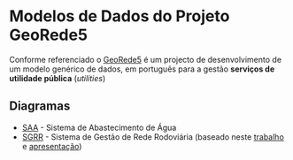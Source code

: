 # Modelos de Dados do Projeto GeoRede5

Conforme referenciado o [GeoRede5](https://github.com/georede5) é um projecto de desenvolvimento de um modelo genérico de dados, em português para a gestão **serviços de utilidade pública** (*utilities*)

## Diagramas

 * [SAA](/db_models/saa) - Sistema de Abastecimento de Água
 * [SGRR](/db_models/sgrr) - Sistema de Gestão de Rede Rodoviária (baseado neste [trabalho](http://osgeopt.pt/sasig2015/files/15_Pedro_Sim%C3%B5es_Hugo_Santos_SASIG2015.pdf) e [apresentação](http://osgeopt.pt/sasig2015/files/keynotes/hugo/sgrr.html#/step-7))
